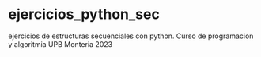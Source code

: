 # ejercicios_python_sec
ejercicios de estructuras secuenciales con python. Curso de programacion y algoritmia UPB Monteria 2023
